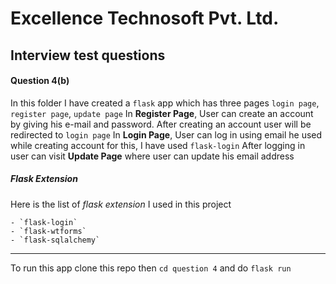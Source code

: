 # Excellence Technosoft Pvt. Ltd.
## Interview test questions

#### Question 4(b)

In this folder I have created a `flask` app which has three pages `login page`, `register page`, `update page` 
In **Register Page**, User can create an account by giving his e-mail and password. After creating an account user will be redirected to `login page`
In **Login Page**, User can log in using email he used while creating account for this, I have used `flask-login`
After logging in user can visit **Update Page** where user can update his email address

##### Flask Extension 

Here is the list of _flask extension_ I used in this project

    - `flask-login`
    - `flask-wtforms`
    - `flask-sqlalchemy`

----
To run this app clone this repo then `cd question 4` and do `flask run`
